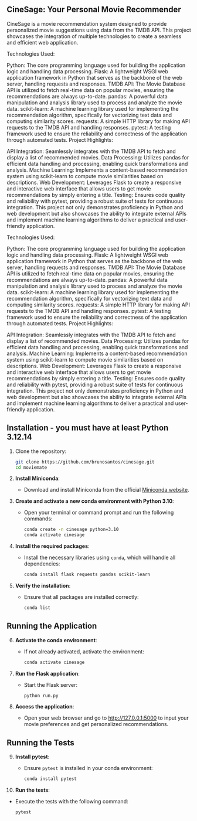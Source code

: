 ## CineSage: Your Personal Movie Recommender
CineSage is a movie recommendation system designed to provide personalized movie suggestions using data from the TMDB API. This project showcases the integration of multiple technologies to create a seamless and efficient web application.

Technologies Used:

Python: The core programming language used for building the application logic and handling data processing. Flask: A lightweight WSGI web application framework in Python that serves as the backbone of the web server, handling requests and responses. TMDB API: The Movie Database API is utilized to fetch real-time data on popular movies, ensuring the recommendations are always up-to-date. pandas: A powerful data manipulation and analysis library used to process and analyze the movie data. scikit-learn: A machine learning library used for implementing the recommendation algorithm, specifically for vectorizing text data and computing similarity scores. requests: A simple HTTP library for making API requests to the TMDB API and handling responses. pytest: A testing framework used to ensure the reliability and correctness of the application through automated tests. Project Highlights:

API Integration: Seamlessly integrates with the TMDB API to fetch and display a list of recommended movies. Data Processing: Utilizes pandas for efficient data handling and processing, enabling quick transformations and analysis. Machine Learning: Implements a content-based recommendation system using scikit-learn to compute movie similarities based on descriptions. Web Development: Leverages Flask to create a responsive and interactive web interface that allows users to get movie recommendations by simply entering a title. Testing: Ensures code quality and reliability with pytest, providing a robust suite of tests for continuous integration. This project not only demonstrates proficiency in Python and web development but also showcases the ability to integrate external APIs and implement machine learning algorithms to deliver a practical and user-friendly application.

Technologies Used:

Python: The core programming language used for building the application logic and handling data processing. Flask: A lightweight WSGI web application framework in Python that serves as the backbone of the web server, handling requests and responses. TMDB API: The Movie Database API is utilized to fetch real-time data on popular movies, ensuring the recommendations are always up-to-date. pandas: A powerful data manipulation and analysis library used to process and analyze the movie data. scikit-learn: A machine learning library used for implementing the recommendation algorithm, specifically for vectorizing text data and computing similarity scores. requests: A simple HTTP library for making API requests to the TMDB API and handling responses. pytest: A testing framework used to ensure the reliability and correctness of the application through automated tests. Project Highlights:

API Integration: Seamlessly integrates with the TMDB API to fetch and display a list of recommended movies. Data Processing: Utilizes pandas for efficient data handling and processing, enabling quick transformations and analysis. Machine Learning: Implements a content-based recommendation system using scikit-learn to compute movie similarities based on descriptions. Web Development: Leverages Flask to create a responsive and interactive web interface that allows users to get movie recommendations by simply entering a title. Testing: Ensures code quality and reliability with pytest, providing a robust suite of tests for continuous integration. This project not only demonstrates proficiency in Python and web development but also showcases the ability to integrate external APIs and implement machine learning algorithms to deliver a practical and user-friendly application.

## Installation - you must have at least Python 3.12.14

1. Clone the repository:
   ```sh
   git clone https://github.com/brunosantos/cinesage.git
   cd moviemate

2. **Install Miniconda**:
   - Download and install Miniconda from the official [Miniconda website](https://docs.conda.io/en/latest/miniconda.html).

3. **Create and activate a new conda environment with Python 3.10**:
   - Open your terminal or command prompt and run the following commands:

     ```sh
     conda create -n cinesage python=3.10
     conda activate cinesage
     ```

4. **Install the required packages**:
   - Install the necessary libraries using `conda`, which will handle all dependencies:

     ```sh
     conda install flask requests pandas scikit-learn
     ```

5. **Verify the installation**:
   - Ensure that all packages are installed correctly:

     ```sh
     conda list
     ```

## Running the Application

6. **Activate the conda environment**:
   - If not already activated, activate the environment:

     ```sh
     conda activate cinesage
     ```

7. **Run the Flask application**:
   - Start the Flask server:

     ```sh
     python run.py
     ```

8. **Access the application**:
   - Open your web browser and go to http://127.0.0.1:5000 to input your movie preferences and get personalized recommendations.

## Running the Tests

9. **Install pytest**:
   - Ensure `pytest` is installed in your conda environment:

     ```sh
     conda install pytest
     ```

10. **Run the tests**:
   - Execute the tests with the following command:

     ```sh
     pytest
     ```
